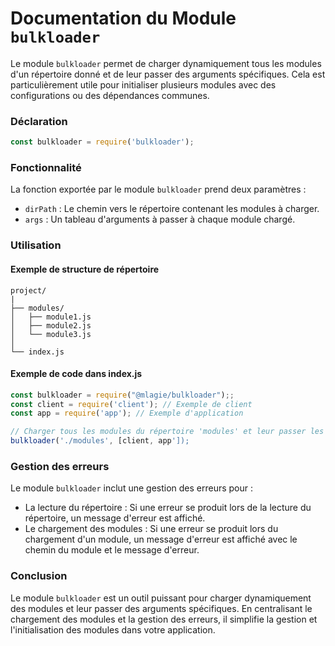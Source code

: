 # Documentation du Module `bulkloader`
Le module `bulkloader` permet de charger dynamiquement tous les modules d'un répertoire donné et de leur passer des arguments spécifiques. Cela est particulièrement utile pour initialiser plusieurs modules avec des configurations ou des dépendances communes.
### Déclaration
```javascript
const bulkloader = require('bulkloader');
```
### Fonctionnalité
La fonction exportée par le module `bulkloader` prend deux paramètres :
* `dirPath` : Le chemin vers le répertoire contenant les modules à charger.
* `args` : Un tableau d'arguments à passer à chaque module chargé.
### Utilisation
#### Exemple de structure de répertoire
```
project/
|
├── modules/
│   ├── module1.js
│   ├── module2.js
│   └── module3.js
│
└── index.js
```
#### Exemple de code dans index.js
```javascript
const bulkloader = require("@mlagie/bulkloader");;
const client = require('client'); // Exemple de client
const app = require('app'); // Exemple d'application

// Charger tous les modules du répertoire 'modules' et leur passer les arguments
bulkloader('./modules', [client, app']);
```

### Gestion des erreurs
Le module `bulkloader` inclut une gestion des erreurs pour :
* La lecture du répertoire : Si une erreur se produit lors de la lecture du répertoire, un message d'erreur est affiché.
* Le chargement des modules : Si une erreur se produit lors du chargement d'un module, un message d'erreur est affiché avec le chemin du module et le message d'erreur.

### Conclusion
Le module `bulkloader` est un outil puissant pour charger dynamiquement des modules et leur passer des arguments spécifiques. En centralisant le chargement des modules et la gestion des erreurs, il simplifie la gestion et l'initialisation des modules dans votre application.
